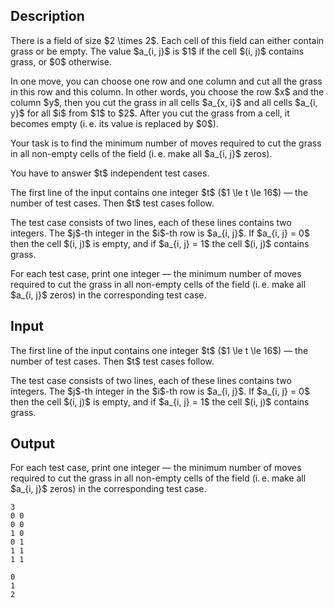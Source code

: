 ## Description

<div><p>There is a field of size $2 \times 2$. Each cell of this field can either contain grass or be empty. The value $a_{i, j}$ is $1$ if the cell $(i, j)$ contains grass, or $0$ otherwise.</p><p>In one move, you can choose <span class="tex-font-style-bf">one row</span> and <span class="tex-font-style-bf">one column</span> and cut all the grass in this row and this column. In other words, you choose the row $x$ and the column $y$, then you cut the grass in all cells $a_{x, i}$ and all cells $a_{i, y}$ for all $i$ from $1$ to $2$. After you cut the grass from a cell, it becomes empty (i. e. its value is replaced by $0$).</p><p>Your task is to find the minimum number of moves required to cut the grass in all non-empty cells of the field (i. e. make all $a_{i, j}$ zeros).</p><p>You have to answer $t$ independent test cases.</p></div><div class="input-specification"><p>The first line of the input contains one integer $t$ ($1 \le t \le 16$) — the number of test cases. Then $t$ test cases follow.</p><p>The test case consists of two lines, each of these lines contains two integers. The $j$-th integer in the $i$-th row is $a_{i, j}$. If $a_{i, j} = 0$ then the cell $(i, j)$ is empty, and if $a_{i, j} = 1$ the cell $(i, j)$ contains grass.</p></div><div class="output-specification"><p>For each test case, print one integer — the minimum number of moves required to cut the grass in all non-empty cells of the field (i. e. make all $a_{i, j}$ zeros) in the corresponding test case.</p></div>

## Input

<p>The first line of the input contains one integer $t$ ($1 \le t \le 16$) — the number of test cases. Then $t$ test cases follow.</p><p>The test case consists of two lines, each of these lines contains two integers. The $j$-th integer in the $i$-th row is $a_{i, j}$. If $a_{i, j} = 0$ then the cell $(i, j)$ is empty, and if $a_{i, j} = 1$ the cell $(i, j)$ contains grass.</p>

## Output

<p>For each test case, print one integer — the minimum number of moves required to cut the grass in all non-empty cells of the field (i. e. make all $a_{i, j}$ zeros) in the corresponding test case.</p>





```input1|2,3,6,7
3
0 0
0 0
1 0
0 1
1 1
1 1
```




```output1
0
1
2
```


